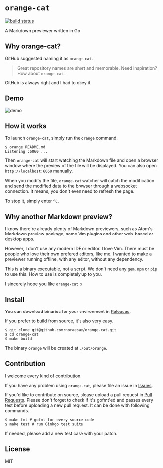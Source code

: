 # `orange-cat`

[![build
status](https://api.travis-ci.org/noraesae/orange-cat.svg)](https://travis-ci.org/noraesae/orange-cat)

A Markdown previewer written in Go

## Why orange-cat?

GitHub suggested naming it as `orange-cat`.

> Great repository names are short and memorable. Need inspiration? How about `orange-cat`.

GitHub is always right and I had to obey it.

## Demo

![demo](http://i.imgur.com/qETC9A4.gif)

## How it works

To launch `orange-cat`, simply run the `orange` command.

```
$ orange README.md
Listening :6060 ...
```

Then `orange-cat` will start watching the Markdown file and open a
browser window where the preview of the file will be displayed. You can
also open `http://localhost:6060` manually.

When you modify the file, `orange-cat` watcher will catch the
modification and send the modified data to the browser through a
websocket connection. It means, you don't even need to refresh the page.

To stop it, simply enter `^C`.

## Why another Markdown preview?

I know there're already plenty of Markdown previewers, such as Atom's
Markdown preview package, some Vim plugins and other web-based or desktop
apps.

However, I don't use any modern IDE or editor. I love Vim. There must be
people who love their own prefered editors, like me. I wanted to make a
previewer running offline, with any editor, without any dependency.

This is a binary executable, not a script. We don't need any `gem`,
`npm` or `pip` to use this. How to use is completely up to you.

I sincerely hope you like `orange-cat` :)

## Install

You can download binaries for your environment in
[Releases](https://github.com/noraesae/orange-cat/releases).

If you prefer to build from source, it's also very easy.

```
$ git clone git@github.com:noraesae/orange-cat.git
$ cd orange-cat
$ make build
```

The binary `orange` will be created at `./out/orange`.

## Contribution

I welcome every kind of contribution.

If you have any problem using `orange-cat`, please file an issue in
[Issues](https://github.com/noraesae/orange-cat/issues).

If you'd like to contribute on source, please upload a pull request in
[Pull Requests](https://github.com/noraesae/orange-cat/pulls). Please
don't forget to check if it's gofmt'ed and passes every test before
uploading a new pull request. It can be done with following commands.

```
$ make fmt # gofmt for every source code
$ make test # run Ginkgo test suite
```

If needed, please add a new test case with your patch.

## License

MIT
